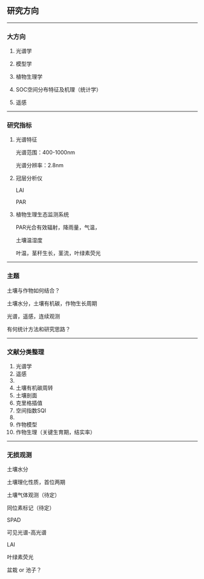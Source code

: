 ## 研究方向 ##

---

### 大方向 ###

1. 光谱学


2. 模型学


3. 植物生理学


4. SOC空间分布特征及机理（统计学）

5. 遥感


----

### 研究指标 ###

1. 光谱特征

	光谱范围：400-1000nm

	光谱分辨率：2.8nm
2. 冠层分析仪


	LAI

	PAR
3. 植物生理生态监测系统

	PAR光合有效辐射，降雨量，气温，

	土壤温湿度

	叶温，茎秆生长，茎流，叶绿素荧光


----

### 主题 ###

土壤与作物如何结合？

土壤水分，土壤有机碳，作物生长周期

光谱，遥感，连续观测

有何统计方法和研究思路？


---

### 文献分类整理 ###

1. 光谱学
2. 遥感
3. 
3. 土壤有机碳周转
4. 土壤剖面
5. 克里格插值
6. 空间指数SQI
7. 
7. 作物模型
8. 作物生理（关键生育期，结实率）

---

### 无损观测 ###

土壤水分

土壤理化性质，首位两期

土壤气体观测（待定）

同位素标记（待定）

SPAD

可见光谱-高光谱

LAI

叶绿素荧光

盆栽 or 池子？




